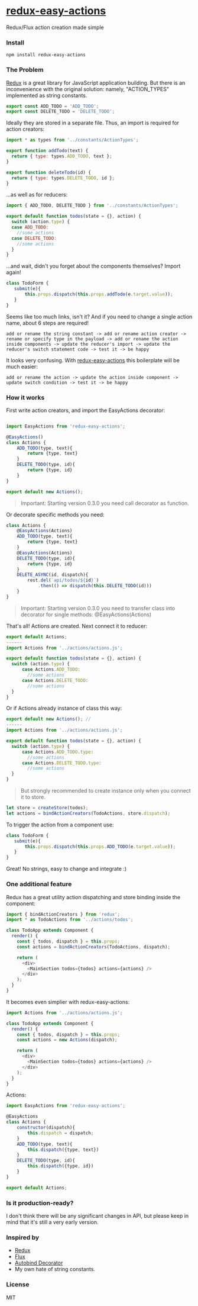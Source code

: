 # [redux-easy-actions](https://github.com/grigory-leonenko/redux-easy-actions)

Redux/Flux action creation made simple

### Install

```
npm install redux-easy-actions
```

### The Problem

[Redux](http://rackt.github.io/redux) is a great library for JavaScript application building. But there is an inconvenience with the original solution: namely, "ACTION_TYPES" implemented as string constants.


```js
export const ADD_TODO = 'ADD_TODO';
export const DELETE_TODO = 'DELETE_TODO';
```

Ideally they are stored in a separate file. Thus, an import is required for action creators:

```js
import * as types from '../constants/ActionTypes';

export function addTodo(text) {
  return { type: types.ADD_TODO, text };
}

export function deleteTodo(id) {
  return { type: types.DELETE_TODO, id };
}
```

...as well as for reducers:

```js
import { ADD_TODO, DELETE_TODO } from '../constants/ActionTypes';

export default function todos(state = {}, action) {
  switch (action.type) {
  case ADD_TODO:
    //some actions
  case DELETE_TODO:
    //some actions
  }
}
```

...and wait, didn't you forget about the components themselves? Import again!

```js
class TodoForm {
   submit(e){
       this.props.dispatch(this.props.addTodo(e.target.value));
   }
}
```

Seems like too much links, isn't it? And if you need to change a single action name, about 6 steps are required!

```
add or rename the string constant -> add or rename action creator -> rename or specify type in the payload -> add or rename the action inside components -> update the reducer's import -> update the reducer's switch statement code -> test it -> be happy
```

It looks very confusing. With [redux-easy-actions](https://github.com/grigory-leonenko/redux-easy-actions) this boilerplate will be much easier:

```
add or rename the action -> update the action inside component -> update switch condition -> test it -> be happy
```

### How it works

First write action creators, and import the EasyActions decorator:

```js

import EasyActions from 'redux-easy-actions';

@EasyActions()
class Actions {
    ADD_TODO(type, text){
        return {type, text}
    }
    DELETE_TODO(type, id){
        return {type, id}
    }
}

export default new Actions();

```
> Important: Starting version 0.3.0 you need call decorator as function.

Or decorate specific methods you need:

```js
class Actions {
    @EasyActions(Actions)
    ADD_TODO(type, text){
        return {type, text}
    }
    @EasyActions(Actions)
    DELETE_TODO(type, id){
        return {type, id}
    }
    DELETE_ASYNC(id, dispatch){
        rest.del(`api/todos/${id}`)
            .then(() => dispatch(this.DELETE_TODO(id)))
    }
}
```
> Important: Starting version 0.3.0 you need to transfer class into decorator for single methods: @EasyActions(Actions)

That's all! Actions are created. Next connect it to reducer:

```js
export default Actions;
------
import Actions from '../actions/actions.js';

export default function todos(state = {}, action) {
  switch (action.type) {
      case Actions.ADD_TODO:
        //some actions
      case Actions.DELETE_TODO:
        //some actions
  }
}

```
Or if Actions already instance of class this way:

```js
export default new Actions(); //
------
import Actions from '../actions/actions.js';

export default function todos(state = {}, action) {
  switch (action.type) {
      case Actions.ADD_TODO.type:
        //some actions
      case Actions.DELETE_TODO.type:
        //some actions
  }
}
```
> But strongly recommended to create instance only when you connect it to store.

```js
let store = createStore(todos);
let actions = bindActionCreators(TodoActions, store.dispatch);
```

To trigger the action from a component use:

```js
class TodoForm {
   submit(e){
       this.props.dispatch(this.props.ADD_TODO(e.target.value));
   }
}
```

Great! No strings, easy to change and integrate :)

### One additional feature

Redux has a great utility action dispatching and store binding inside the component:

```js
import { bindActionCreators } from 'redux';
import * as TodoActions from '../actions/todos';

class TodoApp extends Component {
  render() {
    const { todos, dispatch } = this.props;
    const actions = bindActionCreators(TodoActions, dispatch);

    return (
      <div>
        <MainSection todos={todos} actions={actions} />
      </div>
    );
  }
}
```

It becomes even simplier with redux-easy-actions:

```js
import Actions from '../actions/actions.js';

class TodoApp extends Component {
  render() {
    const { todos, dispatch } = this.props;
    const actions = new Actions(dispatch);

    return (
      <div>
        <MainSection todos={todos} actions={actions} />
      </div>
    );
  }
}
```

Actions:

```js
import EasyActions from 'redux-easy-actions';

@EasyActions
class Actions {
    constructor(dispatch){
        this.dispatch = dispatch;
    }
    ADD_TODO(type, text){
        this.dispatch({type, text})
    }
    DELETE_TODO(type, id){
        this.dispatch({type, id})
    }
}

export default Actions;
```

### Is it production-ready?

I don't think there will be any significant changes in API, but please keep in mind that it's still a very early version.

### Inspired by

* [Redux](http://rackt.github.io/redux)
* [Flux](https://facebook.github.io/flux/)
* [Autobind Decorator](https://github.com/andreypopp/autobind-decorator)
* My own hate of string constants.

### License

MIT
